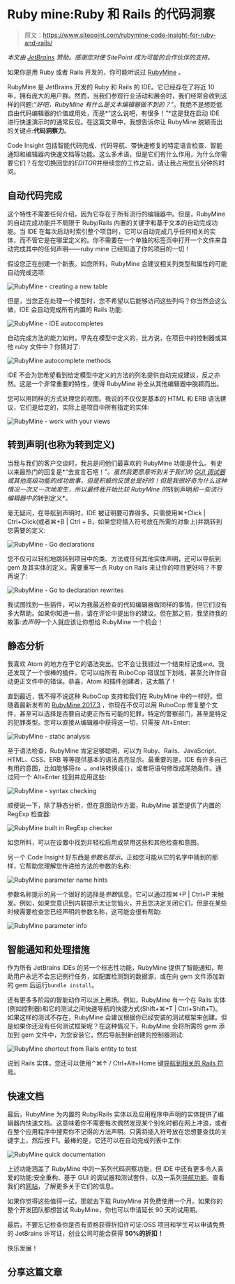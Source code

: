 # Ruby mine:Ruby 和 Rails 的代码洞察

> 原文：<https://www.sitepoint.com/rubymine-code-insight-for-ruby-and-rails/>

*本文由 [JetBrains](https://www.jetbrains.com/ruby/features/ruby_ide.html) 赞助。感谢您对使 SitePoint 成为可能的合作伙伴的支持。*

如果你是用 Ruby 或者 Rails 开发的，你可能听说过 [RubyMine](http://synd.co/2A4Tvmo) 。

RubyMine 是 JetBrains 开发的 Ruby 和 Rails 的 IDE。它已经存在了将近 10 年，拥有庞大的用户群。然而，当我们参观行业活动和展会时，我们经常会收到这样的问题:*“好吧，RubyMine 有什么是文本编辑器做不到的？”*。我绝不是想贬低自由代码编辑器的价值或用处，而是*“这么说吧，有很多！”*这是我在启动 IDE 进行快速演示时的通常反应。在这篇文章中，我想告诉你让 RubyMine 脱颖而出的关键点:**代码洞察力**。

Code Insight 包括智能代码完成、代码导航、带快速修复的特定语言检查、智能通知和编辑器内快速文档等功能。这么多术语，但是它们有什么作用，为什么你需要它们？在您切换回您的$EDITOR$并继续您的工作之前，请让我占用您五分钟的时间。

## 自动代码完成

这个特性不需要任何介绍，因为它存在于所有流行的编辑器中。但是，RubyMine 的自动完成功能并不局限于 Ruby/Rails 内置的关键字和基于文本的自动完成功能。当 IDE 在每次启动时索引整个项目时，它可以自动完成几乎任何相关的实体，而不管它是在哪里定义的。你不需要在一个单独的标签页中打开一个文件来自动完成其中的任何声明——ruby mine 已经知道了你的项目的一切！

假设您正在创建一个新表。如您所料，RubyMine 会建议相关列类型和属性的可能自动完成选项:

![RubyMine - creating a new table](img/8b16efef6a9a2496b775bb0db38aa577.png)

但是，当您正在处理一个模型时，您不希望以后能够访问这些列吗？你当然会这么做，IDE 会自动完成所有内置的 Rails 功能:

![RubyMine - IDE autocompletes](img/b57d7f22393ff72db478b05fbaaf9270.png)

自动完成方法的能力如何，早先在模型中定义的，比方说，在项目中的控制器或其他 ruby 文件中？你猜对了:

![RubyMine autocomplete methods](img/76f150c08a85034f325629adfd995498.png)

IDE 不会为您希望看到给定模型中定义的方法的列名提供自动完成建议，反之亦然。这是一个非常重要的特性，使得 RubyMine 补全从其他编辑器中脱颖而出。

您可以用同样的方式处理您的视图。我说的不仅仅是基本的 HTML 和 ERB 语法建议，它们是给定的，实际上是项目中所有指定的实体:

![RubyMine - work with your views](img/1d0265314916a0b82c20a1b44bed5d0b.png)

## 转到声明(也称为转到定义)

当我与我们的客户交谈时，我总是问他们最喜欢的 RubyMine 功能是什么。有史以来最热门的回复是*“去宣言石吧！”*。虽然我更愿意听到关于我们的 [GUI 调试器](http://synd.co/2nGERjt)或其他高级功能的成功故事，但是积极的反馈总是好的！但是我很好奇为什么这种情况一次又一次地发生，所以最终我开始比较 RubyMine 的*转到声明*和一些流行编辑器中的*转到定义*。

毫无疑问，在导航到声明时，IDE 被证明要可靠得多。只需使用⌘+Click | Ctrl+Click(或者⌘+B | Ctrl + B，如果您将插入符号放在所需的对象上)并跳转到您需要的定义:

![RubyMine - Go declarations](img/d1f763f882abf713dfc5acb03368d4f7.png)

您不仅可以轻松地跳转到项目中的类、方法或任何其他实体声明，还可以导航到 gem 及其实体的定义。需要重写一点 Ruby on Rails 来让你的项目更好吗？不要再说了:

![RubyMine - Go to declaration rewrites](img/f1cf75764c365a43123ad5a63b1213fc.png)

我试图找到一些插件，可以为我最近检查的代码编辑器做同样的事情，但它们没有多大帮助。如果你知道一些，请在评论中提出你的建议。但在那之前，我坚持我的故事:*去声明*一个人就应该让你想给 RubyMine 一个机会！

## 静态分析

我喜欢 Atom 的地方在于它的语法突出。它不会让我错过一个结束标记或`end`。我还发现了一个很棒的插件，它可以给所有 RuboCop 错误加下划线，甚至允许你自动更正文件中的错误。恭喜，Atom 和插件创建者，这太酷了！

直到最近，我不得不说这种 RuboCop 支持和我们在 RubyMine 中的一样好。但随着最新发布的 [RubyMine 2017.3](http://synd.co/2kakSov) ，你现在不仅可以用 RuboCop 修复整个文件，甚至可以选择是否要自动更正所有可能的犯罪，特定的警察部门，甚至是特定的犯罪类型。您可以直接从编辑器中获得这一切，只需按 Alt+Enter:

![RubyMine - static analysis](img/4c9df56ad708b34b9665de38e65f7224.png)

至于语法检查，RubyMine 肯定足够聪明，可以为 Ruby、Rails、JavaScript、HTML、CSS、ERB 等等提供基本的语法高亮显示。最重要的是，IDE 有许多自己有用的意图，比如能够将`do … end`块转换成`{}`，或者将语句修改成尾随条件。通过同一个 Alt+Enter 找到并应用这些:

![RubyMine - syntax checking](img/0460a9f0ab576675f76958b5c5728947.png)

顺便说一下，除了静态分析，但在意图动作方面，RubyMine 甚至提供了内置的 RegExp 检查器:

![RubyMine built in RegExp checker](img/4cc83ad5d61049bc270dff6b6b7fb7c7.png)

如您所料，可以在设置中找到并轻松启用或禁用这些和其他检查和意图。

另一个 Code Insight 好东西是*参数名提示*。正如您可能从它的名字中猜到的那样，它帮助您理解您传递给方法的参数的名称:

![RubyMine parameter name hints](img/952bc278dea28570cd62b26c64d6045e.png)

参数名称提示的另一个很好的选择是*参数*信息，它可以通过按⌘+P | Ctrl+P 来触发。例如，如果您意识到内联提示太让您恼火，并且您决定关闭它们，但是在某些时候需要检查您已经声明的参数名称，这可能会很有帮助:

![RubyMine parameter info](img/052cf58df6544c18223507b11ed8addc.png)

## 智能通知和处理措施

作为所有 JetBrains IDEs 的另一个标志性功能，RubyMine 提供了智能通知，帮助用户永远不会忘记例行任务，如配置检测到的数据源，或在向 gem 文件添加新的 gem 后运行`bundle install`。

还有更多多阶段的智能动作可以派上用场。例如，RubyMine 有一个在 Rails 实体(例如控制器)和它的测试之间快速导航的快捷方式(Shift+⌘+T | Ctrl+Shift+T)。如果这样的测试不存在，RubyMine 会建议根据你已经安装的测试框架来创建。但是如果你还没有任何测试框架呢？在这种情况下，RubyMine 会将所需的 gem 添加到 gem 文件中，为您安装它，然后导航到新创建的控制器测试:

![RubyMine shortcut from Rails entity to test](img/1ec6fbc3bbf5b50cbf96e91a82c8c30a.png)

说到 Rails 实体，您还可以使用⌃⌘↑ / Ctrl+Alt+Home 键[导航到相关的 Rails 符号](http://synd.co/2BQlW85)。

## 快速文档

最后，RubyMine 为内置的 Ruby/Rails 实体以及应用程序中声明的实体提供了编辑器内快速文档。这意味着你不需要每次偶然发现某个别名时都在网上冲浪，或者在整个应用程序中搜索你不记得的方法声明。只需将插入符号放在您想要查找的关键字上，然后按 F1。最棒的是，它还可以在自动完成列表中工作:

![RubyMine quick documentation](img/9a839ea1d3167462bde7d2fc3d4ac0b1.png)

上述功能涵盖了 RubyMine 中的一系列代码洞察功能，但 IDE 中还有更多令人喜爱的功能:安全重构、基于 GUI 的调试器和测试套件，以及一系列[导航功能](http://synd.co/2BQlW85)。查看我们的[网站](http://synd.co/2A3Yaox)，了解更多关于它们的信息。

如果你觉得这些值得一试，那就去下载 RubyMine 并免费使用一个月。如果你的整个开发团队都想尝试 RubyMine，你也可以申请延长 90 天的试用期。

最后，不要忘记检查你是否有资格获得折扣许可证:OSS 项目和学生可以申请免费的 JetBrains 许可证，创业公司可能会获得 **50%的折扣！**

快乐发展！

## 分享这篇文章